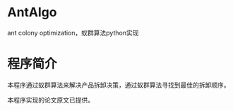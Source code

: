 # AntAlgo
ant colony optimization，蚁群算法python实现

# 程序简介

本程序通过蚁群算法来解决产品拆卸决策，通过蚁群算法寻找到最佳的拆卸顺序。

本程序实现的论文原文已提供。
